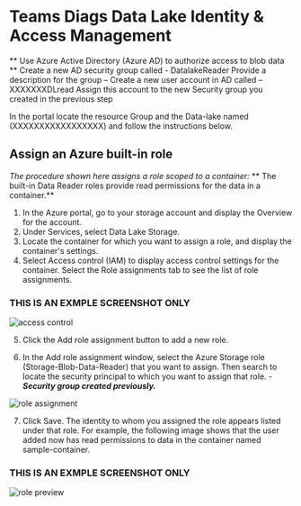 # Teams Diags Data Lake Identity & Access Management

** Use Azure Active Directory (Azure AD) to authorize access to blob data **
Create a new AD security group called -  DatalakeReader
	Provide a description for the group – 
Create a new user account in AD called – XXXXXXXDLread
	Assign this account to the new Security group you created in the previous step

In the portal locate the resource Group and the Data-lake named (XXXXXXXXXXXXXXXXX) and follow the instructions below.

## Assign an Azure built-in role

*The procedure shown here assigns a role scoped to a container:*
** The built-in Data Reader roles provide read permissions for the data in a container.**
1. In the Azure portal, go to your storage account and display the Overview for the account.
2. Under Services, select Data Lake Storage.
3. Locate the container for which you want to assign a role, and display the container's settings.
4. Select Access control (IAM) to display access control settings for the container. Select the Role assignments tab to see the list of role assignments.
### THIS IS AN EXMPLE SCREENSHOT ONLY 

![access control](https://github.com/modalitysystems/modalitysoftware-docs/blob/master/TeamsDiagnostics/IAM/Images/accesscontrol.png)

5. Click the Add role assignment button to add a new role.

6. In the Add role assignment window, select the Azure Storage role (Storage-Blob-Data-Reader) that you want to assign. Then search to locate the security principal to which you want to assign that role. -  _**Security group created previously.**_

![role assignment](https://github.com/modalitysystems/modalitysoftware-docs/blob/master/TeamsDiagnostics/IAM/Images/roleassignment.png)

7. Click Save. The identity to whom you assigned the role appears listed under that role. For example, the following image shows that the user added now has read permissions to data in the container named sample-container.

### THIS IS AN EXMPLE SCREENSHOT ONLY

![role preview](https://github.com/modalitysystems/modalitysoftware-docs/blob/master/TeamsDiagnostics/IAM/Images/rolepreview.png)
